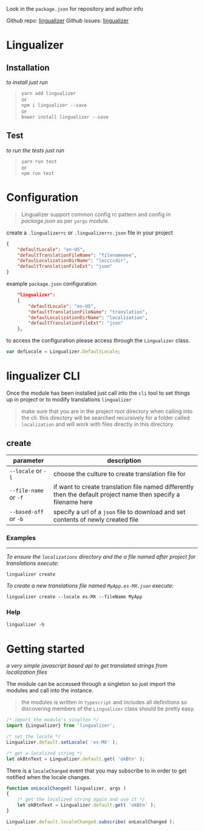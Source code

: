 Look in the `package.json` for repository and author info

*Github* repo: [lingualizer](https://github.com/simpert/lingualizer)
*Github* issues: [lingualizer](https://github.com/simpert/lingualizer/issues)

# Lingualizer
## Installation 
*to install just run*   

> `yarn add lingualizer`  
> or  
> `npm i lingualizer --save`  
> or  
> `bower install lingualizer --save`  

## Test 
*to run the tests just run*   

> `yarn run test`  
> or  
> `npm run test`  

# Configuration
> Lingualizer support common config rc pattern and config in *package.json* as per `yargs` module.  

create a `.lingualizerrc` or `.lingualizerrc.json` file in your project  

``` json
{
    "defaultLocale": "en-US",
    "defaultTranslationFileName": "filenameeee",
    "defaulLocalizationDirName": "loccccdir",
    "defaultTranslationFileExt": "json"
}
```  

example `package.json` configuration
``` json
    "lingualizer":
    {
        "defaultLocale": "en-US",
        "defaultTranslationFileName": "translation",
        "defaulLocalizationDirName": "localization",
        "defaultTranslationFileExt": "json"
    },
```   

to access the configuration please access through the `Lingualizer` class.

``` javascript
var defLocale = Lingualizer.DefaultLocale;
```  

# lingualizer CLI
Once the module has been installed just call into the `cli` tool to set things up in project or to modify translations
`lingualizer`

> make sure that you are in the project root directory when calling into the cli. this directory will be searched recursively for a folder called `localization` and will work with files directly in this directory.

## create
| parameter             | description                                                                                                     |
| --------------------- | --------------------------------------------------------------------------------------------------------------- |
| `--locale` or `-l`    | choose  the culture to create translation file for                                                              |
| `--file-name` or `-f` | if want to create translation file named differently then the default project name then specify a filename here |
| `--based-off` or `-b` | specify a url of a `json` file to download and set contents of newly created file                               |


### Examples
---
*To ensure the `localizations` directory and the a file named after project for translations execute:*  
```
lingualizer create
```    

*To create a new translations file named `MyApp.es-MX.json` execute:*  
```
lingualizer create --locale es-MX --fileName MyApp
```  

### Help
```
lingualizer -h
```    


# Getting started
*a very simple javascript based api to get translated strings from localization files*  
 
The module can be accessed through a singleton so just import the modules and call into the instance.

> the modules is written in `typescript` and includes all definitions so discovering members of the `Lingualizer` class should be pretty easy.

``` javascript
/* import the module's singlton */
import {Lingualizer} from 'lingualizer';

/* set the locale */
Lingualizer.default.setLocale( 'es-MX' );

/* get a localized string */
let okBtnText = Lingualizer.default.get( 'okBtn' );
```

There is a `localeChanged` event that you may subscribe to in order to get notified when the locale changes.

``` javascript
function onLocalChanged( lingualizer, args )
{
    /* get the localized string again and use it */
    let okBtnText = Lingualizer.default.get( 'okBtn' );
}

Lingualizer.default.localeChanged.subscribe( onLocalChanged );
```  